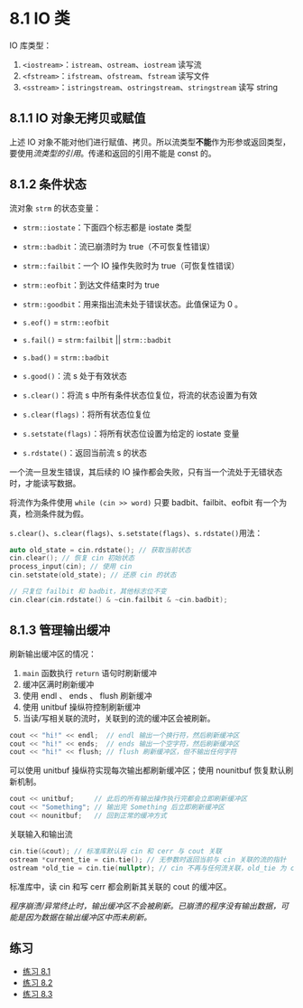 # 8.1 IO 类

IO 库类型：

1. `<iostream>`：`istream`、`ostream`、`iostream` 读写流
2. `<fstream>`：`ifstream`、`ofstream`、`fstream` 读写文件
3. `<sstream>`：`istringstream`、`ostringstream`、`stringstream` 读写 string

## 8.1.1 IO 对象无拷贝或赋值

上述 IO 对象不能对他们进行赋值、拷贝。所以流类型**不能**作为形参或返回类型，要使用*流类型的引用*。传递和返回的引用不能是 const 的。

## 8.1.2 条件状态

流对象 `strm` 的状态变量：

* `strm::iostate`：下面四个标志都是 iostate 类型
* `strm::badbit`：流已崩溃时为 true（不可恢复性错误）
* `strm::failbit`：一个 IO 操作失败时为 true（可恢复性错误）
* `strm::eofbit`：到达文件结束时为 true
* `strm::goodbit`：用来指出流未处于错误状态。此值保证为 0 。

* `s.eof()` = `strm::eofbit`
* `s.fail()` = `strm:failbit` || `strm::badbit`
* `s.bad()` = `strm::badbit`
* `s.good()`：流 s 处于有效状态
* `s.clear()`：将流 s 中所有条件状态位复位，将流的状态设置为有效
* `s.clear(flags)`：将所有状态位复位
* `s.setstate(flags)`：将所有状态位设置为给定的 iostate 变量
* `s.rdstate()`：返回当前流 s 的状态

一个流一旦发生错误，其后续的 IO 操作都会失败，只有当一个流处于无错状态时，才能读写数据。

将流作为条件使用 `while (cin >> word)` 只要 badbit、failbit、eofbit 有一个为真，检测条件就为假。

`s.clear()`、`s.clear(flags)`、`s.setstate(flags)`、`s.rdstate()`用法：

```cpp
auto old_state = cin.rdstate(); // 获取当前状态
cin.clear(); // 恢复 cin 初始状态
process_input(cin); // 使用 cin
cin.setstate(old_state); // 还原 cin 的状态

// 只复位 failbit 和 badbit，其他标志位不变
cin.clear(cin.rdstate() & ~cin.failbit & ~cin.badbit);
```

## 8.1.3 管理输出缓冲

刷新输出缓冲区的情况：

1. `main` 函数执行 `return` 语句时刷新缓冲
2. 缓冲区满时刷新缓冲
3. 使用 endl 、 ends 、 flush 刷新缓冲
4. 使用 unitbuf 操纵符控制刷新缓冲
5. 当读/写相关联的流时，关联到的流的缓冲区会被刷新。

```cpp
cout << "hi!" << endl;  // endl 输出一个换行符，然后刷新缓冲区
cout << "hi!" << ends;  // ends 输出一个空字符，然后刷新缓冲区
cout << "hi!" << flush; // flush 刷新缓冲区，但不输出任何字符
```

可以使用 unitbuf 操纵符实现每次输出都刷新缓冲区；使用 nounitbuf 恢复默认刷新机制。

```cpp
cout << unitbuf;     // 此后的所有输出操作执行完都会立即刷新缓冲区
cout << "Something"; // 输出完 Something 后立即刷新缓冲区
cout << nounitbuf;   // 回到正常的缓冲方式
```

关联输入和输出流

```cpp
cin.tie(&cout); // 标准库默认将 cin 和 cerr 与 cout 关联
ostream *current_tie = cin.tie(); // 无参数时返回当前与 cin 关联的流的指针
ostream *old_tie = cin.tie(nullptr); // cin 不再与任何流关联，old_tie 为 cin 之前关联的流的指针，即指向 cout 的指针
```

标准库中，读 cin 和写 cerr 都会刷新其关联的 cout 的缓冲区。

*程序崩溃/异常终止时，输出缓冲区不会被刷新。已崩溃的程序没有输出数据，可能是因为数据在输出缓冲区中而未刷新。*

## 练习

* [练习 8.1](../src/quiz_8.1.cpp)
* [练习 8.2](../src/quiz_8.2.cpp)
* [练习 8.3](../src/quiz_8.3.md)
